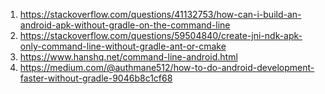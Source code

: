 1. https://stackoverflow.com/questions/41132753/how-can-i-build-an-android-apk-without-gradle-on-the-command-line
2. https://stackoverflow.com/questions/59504840/create-jni-ndk-apk-only-command-line-without-gradle-ant-or-cmake
3. https://www.hanshq.net/command-line-android.html
4. https://medium.com/@authmane512/how-to-do-android-development-faster-without-gradle-9046b8c1cf68
